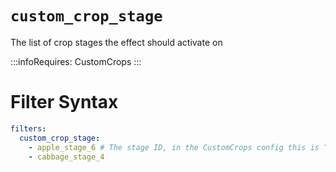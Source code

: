 # `custom_crop_stage`

The list of crop stages the effect should activate on

:::infoRequires:
CustomCrops
:::
# Filter Syntax
```yaml
filters:
  custom_crop_stage: 
    - apple_stage_6 # The stage ID, in the CustomCrops config this is "model"
    - cabbage_stage_4
```
